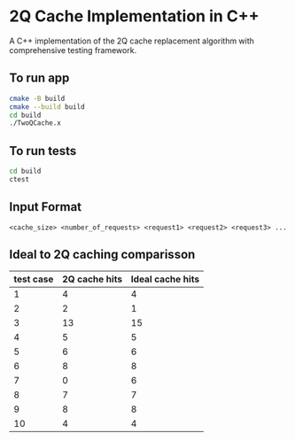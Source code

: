 # 2Q Cache Implementation in C++

A C++ implementation of the 2Q cache replacement algorithm with comprehensive testing framework.

## To run app

```bash
cmake -B build
cmake --build build
cd build
./TwoQCache.x
```
## To run tests
```bash
cd build
ctest
```

## Input Format
```
<cache_size> <number_of_requests> <request1> <request2> <request3> ...
```
## Ideal to 2Q caching comparisson

test case | 2Q cache hits | Ideal cache hits |
|-------- | -------------- | ---------------- |
| 1       |       4        |       4          |
| 2       |       2        |       1          |
| 3       |       13       |       15         |
| 4       |       5        |       5          |
| 5       |       6        |       6          |
| 6       |       8        |       8          |
| 7       |       0        |       6          |
| 8       |       7        |       7          |
| 9       |       8        |       8          |
| 10      |       4        |       4          |